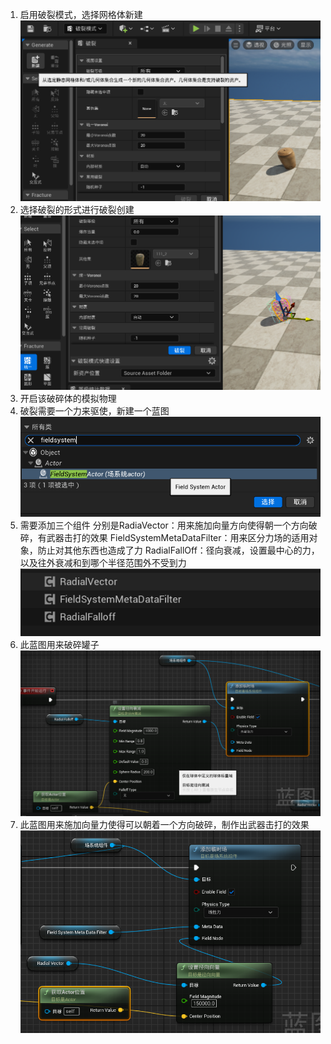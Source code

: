 1. 启用破裂模式，选择网格体新建
![输入图片说明](/imgs/2024-08-16/8Unz0P1NZ6ROCftz.png)
2. 选择破裂的形式进行破裂创建
![输入图片说明](/imgs/2024-08-16/0ImhSuaIM7AGS2R4.png)
3. 开启该破碎体的模拟物理
4. 破裂需要一个力来驱使，新建一个蓝图
![输入图片说明](/imgs/2024-08-16/1njvjYKz2xhYikkA.png)
5. 需要添加三个组件
分别是RadiaVector：用来施加向量方向使得朝一个方向破碎，有武器击打的效果
FieldSystemMetaDataFilter：用来区分力场的适用对象，防止对其他东西也造成了力
RadialFallOff：径向衰减，设置最中心的力，以及往外衰减和到哪个半径范围外不受到力
![输入图片说明](/imgs/2024-08-16/uRgyStHOGIdZeHmL.png)
6. 此蓝图用来破碎罐子
![输入图片说明](/imgs/2024-08-16/70VMflnhHNbOEnkf.png)
7. 此蓝图用来施加向量力使得可以朝着一个方向破碎，制作出武器击打的效果
![输入图片说明](/imgs/2024-08-16/Mh9A15rCXnWo5Vvk.png)
<!--stackedit_data:
eyJoaXN0b3J5IjpbMTYyNDUwODUsMTY0Njc4MTY4MSwtMTMxMj
U0OTU0MF19
-->
